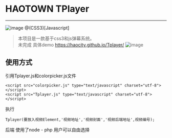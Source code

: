 # HAOTOWN TPlayer
*****
![image](https://ooo.0o0.ooo/2016/12/16/585359df46d72.png)
@(CSS3)[Javascript]
>本项目是一款基于css3和js弹幕系统。<br>
未完成  具体demo https://haocity.github.io/Tplayer/
![image](https://ooo.0o0.ooo/2016/12/20/5858df24293f5.png)
## 使用方式
引用Tplayer.js和colorpicker.js文件
```
<script src="colorpicker.js" type="text/javascript" charset="utf-8"></script>
<script src="Tplayer.js" type="text/javascript" charset="utf-8"></script>
```
执行
```
Tplayer(要放入视频Element,'视频地址','视频封面','视频后端地址',视频编号);
```
后端 使用了node - php 用户可以自由选择


